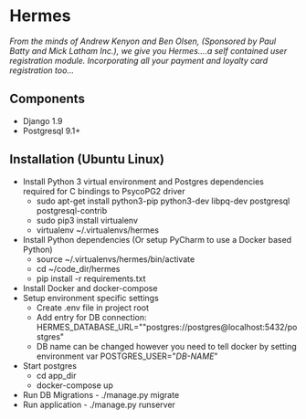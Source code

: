 # Hermes
*From the minds of Andrew Kenyon and Ben Olsen, (Sponsored by Paul Batty and Mick Latham Inc.),
 we give you Hermes....a self contained user registration module. Incorporating all your payment and loyalty card registration too...*
 
 ## Components
 * Django 1.9
 * Postgresql 9.1+
 
 ## Installation (Ubuntu Linux)
 * Install Python 3 virtual environment and Postgres dependencies required for C bindings to PsycoPG2 driver 
   * sudo apt-get install python3-pip python3-dev libpq-dev postgresql postgresql-contrib
   * sudo pip3 install virtualenv
   * virtualenv ~/.virtualenvs/hermes
 * Install Python dependencies (Or setup PyCharm to use a Docker based Python)
   * source  ~/.virtualenvs/hermes/bin/activate
   * cd ~/code_dir/hermes
   * pip install -r requirements.txt
 * Install Docker and docker-compose
 * Setup environment specific settings
   * Create .env file in project root
   * Add entry for DB connection: HERMES_DATABASE_URL=""postgres://postgres@localhost:5432/postgres"
   * DB name can be changed however you need to tell docker by setting environment var POSTGRES_USER="*DB-NAME*"
 * Start postgres
   * cd app_dir
   * docker-compose up
 * Run DB Migrations - ./manage.py migrate
 * Run application - ./manage.py runserver
 